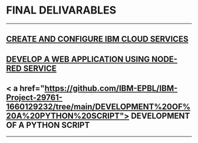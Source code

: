 # FINAL DELIVARABLES
---
## <a href="https://github.com/IBM-EPBL/IBM-Project-29761-1660129232/tree/main/CREATE%20AND%20CONFIGURE%20IBM%20CLOUD%20SERVICES">CREATE AND CONFIGURE IBM CLOUD SERVICES</a>
## <a href="https://github.com/IBM-EPBL/IBM-Project-29761-1660129232/tree/main/DEVELOP%20A%20WEB%20APPLICATION%20USING%20NODE-RED%20SERVICE">DEVELOP A WEB APPLICATION USING NODE-RED SERVICE</a>
## < a href="https://github.com/IBM-EPBL/IBM-Project-29761-1660129232/tree/main/DEVELOPMENT%20OF%20A%20PYTHON%20SCRIPT">  DEVELOPMENT OF A PYTHON SCRIPT </a>
---

